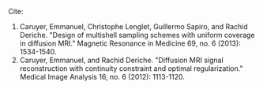 


Cite:
1. Caruyer, Emmanuel, Christophe Lenglet, Guillermo Sapiro, and Rachid Deriche.
"Design of multishell sampling schemes with uniform coverage in diffusion MRI."
Magnetic Resonance in Medicine 69, no. 6 (2013): 1534-1540.
2. Caruyer, Emmanuel, and Rachid Deriche. "Diffusion MRI signal reconstruction
with continuity constraint and optimal regularization." Medical Image Analysis
16, no. 6 (2012): 1113-1120.